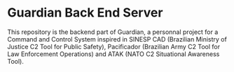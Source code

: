 # Guardian Back End Server
This repository is the backend part of Guardian, a personnal project for a Command and Control System inspired in SINESP CAD (Brazilian Ministry of Justice C2 Tool for Public Safety), Pacificador (Brazilian Army C2 Tool for Law Enforcement Operations) and ATAK (NATO C2 Situational Awareness Tool).